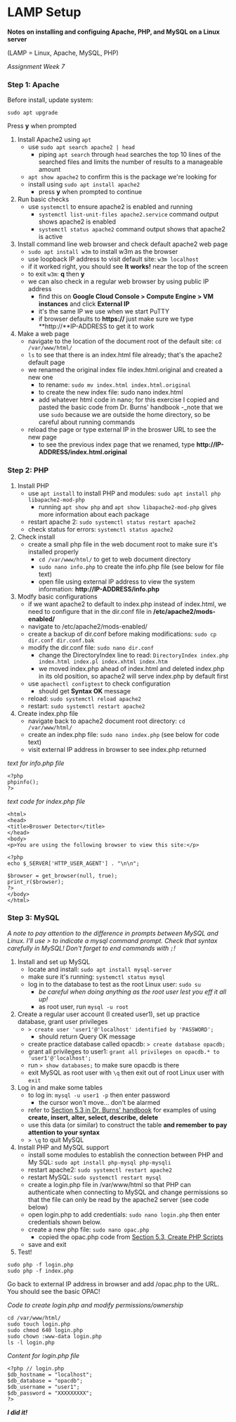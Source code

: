 
# LAMP Setup

**Notes on installing and configuing Apache, PHP, and MySQL on a Linux server**

(LAMP = Linux, Apache, MySQL, PHP)

_Assignment Week 7_

### Step 1: Apache

Before install, update system:
```
sudo apt upgrade
```
Press **y** when prompted

1. Install Apache2 using `apt`
	- use `sudo apt search apache2 | head`
		- piping `apt search` through `head` searches the top 10 lines of the searched files and limits the number of results to a manageable amount
	- `apt show apache2` to confirm this is the package we're looking for
	- install using `sudo apt install apache2`
		- press **y** when prompted to continue
1. Run basic checks
	- use `systemctl` to ensure apache2 is enabled and running
		- `systemctl list-unit-files apache2.service` command output shows apache2 is enabled
		- `systemctl status apache2` command output shows that apache2 is active
1. Install command line web browser and check default apache2 web page
	- `sudo apt install w3m` to install w3m as the browser
	- use loopback IP address to visit default site: `w3m localhost`
	- if it worked right, you should see **It works!** near the top of the screen
	- to exit `w3m`: **q** then **y**
	- we can also check in a regular web browser by using public IP address
		- find this on **Google Cloud Console > Compute Engine > VM instances** and click **External IP**
		- it's the same IP we use when we start PuTTY
		- if browser defaults to **https://** just make sure we type **http://**IP-ADDRESS to get it to work
1. Make a web page
	- navigate to the location of the document root of the default site: `cd /var/www/html/`
	- `ls` to see that there is an index.html file already; that's the apache2 default page
	- we renamed the original index file index.html.original and created a new one
		- to rename: `sudo mv index.html index.html.original`
		- to create the new index file: sudo nano index.html
		- add whatever html code in nano; for this exercise I copied and pasted the basic code from Dr. Burns' handbook
		-_note that we use `sudo` because we are outside the home directory, so be careful about running commands
	- reload the page or type external IP in the broswer URL to see the new page
		- to see the previous index page that we renamed, type **http://IP-ADDRESS/index.html.original**

### Step 2: PHP

1. Install PHP
	- use `apt install` to install PHP and modules: `sudo apt install php libapache2-mod-php`
		- running `apt show php` and `apt show libapache2-mod-php` gives more information about each package
	- restart apache 2: `sudo systemctl status restart apache2`
	- check status for errors: `systemctl status apache2`
2. Check install
	- create a small php file in the web document root to make sure it's installed properly
		- `cd /var/www/html/` to get to web document directory
		- `sudo nano info.php` to create the info.php file (see below for file text)
		- open file using  external IP address to view the system information: **http://IP-ADDRESS/info.php**
3. Modfy basic configurations
	- if we want apache2 to default to index.php instead of index.html, we need to configure that in the dir.conf file in **/etc/apache2/mods-enabled/**
	- navigate to /etc/apache2/mods-enabled/
	- create a backup of dir.conf before making modifications: `sudo cp dir.conf dir.conf.bak`
	- modify the dir.conf file: `sudo nano dir.conf` 
		- change the DirectoryIndex line to read: `DirectoryIndex index.php index.html index.pl index.xhtml index.htm`
		- we moved index.php ahead of index.html and deleted index.php in its old position, so apache2 will serve index.php by default first
	- use `apachectl configtest` to check configuration
		- should get **Syntax OK** message
	- reload: `sudo systemctl reload apache2`
	- restart: `sudo systemctl restart apache2`
4. Create index.php file
	- navigate back to apache2 document  root directory: `cd /var/www/html/`
	- create an index.php file: `sudo nano index.php` (see below for code text)
	- visit external IP address in browser to see index.php returned

_text for info.php file_
```
<?php
phpinfo();
?>
```

_text code for index.php file_
```
<html>
<head>
<title>Broswer Detector</title>
</head>
<body>
<p>You are using the following browser to view this site:</p>

<?php
echo $_SERVER['HTTP_USER_AGENT'] . "\n\n";

$browser = get_browser(null, true);
print_r($browser);
?>
</body>
</html>
```

### Step 3: MySQL

_A note to pay attention to the difference in prompts between MySQL and Linux. I'll use > to indicate a mysql command prompt. Check that syntax carefully in MySQL! Don't forget to end commands with `;`!_

1. Install and set up MySQL
	- locate and install: `sudo apt install mysql-server`
	- make sure it's running: `systemctl status mysql`
	- log in to the database to test as the root Linux user: `sudo su`
		- _be careful when doing anything as the root user lest you eff it all up!_
		- as root user, run `mysql -u root`
2. Create a regular user account (I created user1), set up practice database, grant user privileges
	- `> create user 'user1'@'localhost' identified by 'PASSWORD';`
		- should return Query OK message
	- create practice database called opacdb: `> create database opacdb;`
	- grant all privileges to user1: `grant all privileges on opacdb.* to 'user1'@'localhost';`
	- run `> show databases;` to make sure opacdb is there
	- exit MySQL as root user with `\q` then exit out of root Linux user with `exit`
3. Log in and make some tables
	- to log in: `mysql -u user1 -p` then enter password
		- the cursor won't move... don't be alarmed
	- refer to [Section 5.3 in Dr. Burns' handbook](https://cseanburns.net/WWW/systems-librarianship/16-installing-configuring-mysql.html) for examples of using **create, insert, alter, select, describe, delete**
	- use this data (or similar) to construct the table **and remember to pay attention to your syntax**
	- `> \q` to quit MySQL
1. Install PHP and MySQL support
	- install some modules to establish the connection between PHP and My SQL: `sudo apt install php-mysql php-mysqli`
	- restart apache2: `sudo systemctl restart apache2`
	- restart MySQL: `sudo systemctl restart mysql`
	- create a login.php file in /var/www/html so that PHP can authenticate when connecting to MySQL and change permissions so that the file can only be read by the apache2 server (see code below)
	- open login.php to add credentials: `sudo nano login.php` then enter credentials shown below.
	- create a new php file: `sudo nano opac.php`
		- copied the opac.php code from [Section 5.3, Create PHP Scripts](https://cseanburns.net/WWW/systems-librarianship/16-installing-configuring-mysql.html)
	- save and exit
1. Test!
```
sudo php -f login.php
sudo php -f index.php
```

Go back to external IP address in browser and add /opac.php to the URL. You should see the basic OPAC!

_Code to create login.php and modify permissions/ownership_
```
cd /var/www/html/
sudo touch login.php
sudo chmod 640 login.php
sudo chown :www-data login.php
ls -l login.php
```

_Content for login.php file_
```
<?php // login.php
$db_hostname = "localhost";
$db_database = "opacdb";
$db_username = "user1";
$db_password = "XXXXXXXXX";
?>
```

***I did it!***
